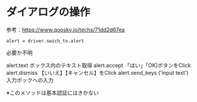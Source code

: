 # ダイアログの操作
参考：https://www.qoosky.io/techs/71dd2d67ea

```
alert = driver.swich_to.alert
```
必要か不明

alert.text ボックス内のテキスト取得
alert.accept 「はい」「OK]ボタンをClick
alert.dismiss 【いいえ】【キャンセル】をClick
alert.send_keys ('input text')　入力ボックへの入力

※このメソッドは基本認証にはきかない
